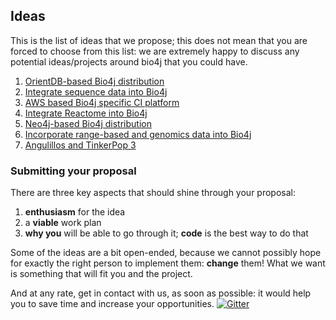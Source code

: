 ## Ideas

This is the list of ideas that we propose; this does not mean that you are forced to choose from this list: we are extremely happy to discuss any potential ideas/projects around bio4j that you could have.

1. [OrientDB-based Bio4j distribution](OrientDB-based-Bio4j-distribution.md)
1. [Integrate sequence data into Bio4j](Integrate-sequence-data-into-Bio4j.md)
1. [AWS based Bio4j specific CI platform](AWS-based-Bio4j-specific-CI-platform.md)
1. [Integrate Reactome into Bio4j](Integrate-Reactome-into-Bio4j.md)
1. [Neo4j-based Bio4j distribution](Neo4j-based-Bio4j-distribution.md)
1. [Incorporate range-based and genomics data into Bio4j](https://github.com/bio4j/gsoc14/issues/15)
1. [Angulillos and TinkerPop 3](Angulillos-and-tinkerpop3.md)


### Submitting your proposal

There are three key aspects that should shine through your proposal:

1. **enthusiasm** for the idea
2. a **viable** work plan
3. **why you** will be able to go through it; **code** is the best way to do that

Some of the ideas are a bit open-ended, because we cannot possibly hope for exactly the right person to implement them: **change** them! What we want is something that will fit you and the project.

And at any rate, get in contact with us, as soon as possible: it would help you to save time and increase your opportunities.
[![Gitter](https://badges.gitter.im/Join%20Chat.svg)](https://gitter.im/bio4j/gsoc15?utm_source=badge&utm_medium=badge&utm_campaign=pr-badge)
